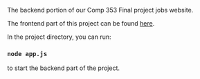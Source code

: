 The backend portion of our Comp 353 Final project jobs website.

The frontend part of this project can be found [here](https://github.com/N0ot-No0t/Comp353-FinalProject-Frontend-V2).

In the project directory, you can run:

### `node app.js`

to start the backend part of the project.
